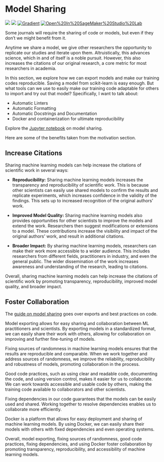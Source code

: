 # Model Sharing

[![](https://img.shields.io/badge/view-notebook-orange)](../notebooks/3-model-sharing) [![](https://img.shields.io/badge/open-colab-yellow)](https://colab.research.google.com/github/jesperdramsch/ml-for-science-reproducibility-tutorial/blob/main/notebooks/3-model-sharing.ipynb) [![Gradient](https://assets.paperspace.io/img/gradient-badge.svg)](https://console.paperspace.com/github/jesperdramsch/ml-for-science-reproducibility-tutorial/blob/main/notebooks/3-model-sharing.ipynb) [![Open%20In%20SageMaker%20Studio%20Lab](https://studiolab.sagemaker.aws/studiolab.svg)](https://studiolab.sagemaker.aws/import/github/jesperdramsch/ml-for-science-reproducibility-tutorial/blob/main/notebooks/3-model-sharing.ipynb)

Some journals will require the sharing of code or models, but even if they don’t we might benefit from it.

Anytime we share a model, we give other researchers the opportunity to replicate our studies and iterate upon them. Altruistically, this advances science, which in and of itself is a noble pursuit. However, this also increases the citations of our original research, a core metric for most researchers in academia.

In this section, we explore how we can export models and make our training codes reproducible. Saving a model from scikit-learn is easy enough. But what tools can we use to easily make our training code adaptable for others to import and try out that model? Specifically, I want to talk about:

- Automatic Linters
- Automatic Formatting
- Automatic Docstrings and Documentation
- Docker and containerization for ultimate reproducibility

Explore the [Jupyter notebook](../notebooks/3-model-sharing.ipynb) on model sharing.

Here are some of the benefits taken from the motivation section.

## Increase Citations

Sharing machine learning models can help increase the citations of scientific work in several ways:

- **Reproducibility:** Sharing machine learning models increases the transparency and reproducibility of scientific work. This is because other scientists can easily use shared models to confirm the results and replicate experiments, which increases confidence in the validity of the findings. This sets up to increased recognition of the original authors' work.

- **Improved Model Quality:** Sharing machine learning models also provides opportunities for other scientists to improve the models and extend the work. Researchers then suggest modifications or extensions to a model. These contributions increase the visibility and impact of the original authors' work, and result in additional citations.

- **Broader Impact:** By sharing machine learning models, researchers can make their work more accessible to a wider audience. This includes researchers from different fields, practitioners in industry, and even the general public. The wider dissemination of the work increases awareness and understanding of the research, leading to citations.

Overall, sharing machine learning models can help increase the citations of scientific work by promoting transparency, reproducibility, improved model quality, and broader impact.

## Foster Collaboration

The [guide on model sharing](../tutorial/sharing) goes over exports and best practices on code.

Model exporting allows for easy sharing and collaboration between ML practitioners and scientists. 
By exporting models in a standardized format, we can easily share their work with others, allowing for collaboration on improving and further fine-tuning of models.

Fixing sources of randomness in machine learning models ensures that the results are reproducible and comparable.
When we work together and address sources of randomness, we improve the reliability, reproducibility and robustness of models, promoting collaboration in the process.

Good code practices, such as using clear and readable code, documenting the code, and using version control, makes it easier for us to collaborate.
We can work towards accessible and usable code by others, making the training code available to collaborators and other scientists.

Fixing dependencies in our code guarantees that the models can be easily used and shared.
Working together to resolve dependencies enables us to collaborate more efficiently.

Docker is a platform that allows for easy deployment and sharing of machine learning models. 
By using Docker, we can easily share their models with others with fixed dependencies and even operating systems.

Overall, model exporting, fixing sources of randomness, good code practices, fixing dependencies, and using Docker foster collaboration by promoting transparency, reproducibility, and accessibility of machine learning models.
